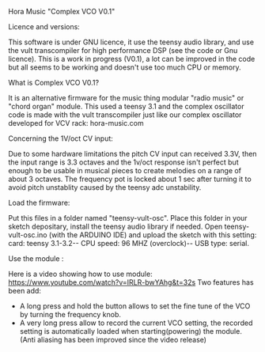 Hora Music "Complex VCO V0.1" 

Licence and versions: 

This software is under GNU licence, it use the teensy audio library, and use the vult transcompiler for high performance DSP (see the code or Gnu licence).
This is a work in progress (V0.1), a lot can be improved in the code but all seems to be working and doesn't use too much CPU or memory.


What is Complex VCO V0.1?

It is an alternative firmware for the music thing modular "radio music" or "chord organ" module.
This used a teensy 3.1 and the complex oscillator code is made with the vult transcompiler just like our complex oscillator developed for VCV rack: hora-music.com


Concerning the 1V/oct CV input:

Due to some hardware limitations the pitch CV input can received 3.3V, then the input range is 3.3 octaves and the 1v/oct response isn't perfect but enough to be usable in musical pieces to create melodies on a range of about 3 octaves. 
The frequency pot is locked about 1 sec after turning it to avoid pitch unstablity caused by
the teensy adc unstability.


Load the firmware: 

Put this files in a folder named "teensy-vult-osc".
Place this folder in your sketch depositary, install the teensy audio library if needed.
Open teensy-vult-osc.ino (with the ARDUINO IDE) and upload the sketch with this setting: 
card: teensy 3.1-3.2--
CPU speed: 96 MHZ (overclock)--
USB type: serial.


Use the module : 

Here is a video showing how to use module:
https://www.youtube.com/watch?v=IRLR-bwYAhg&t=32s
Two features has been add:
- A long press and hold the button allows to set the fine tune of the VCO by turning the frequency knob.
- A very long press allow to record the current VCO setting, the recorded setting is automatically loaded when starting(powering) the module.  
(Anti aliasing has been improved since the video release)

